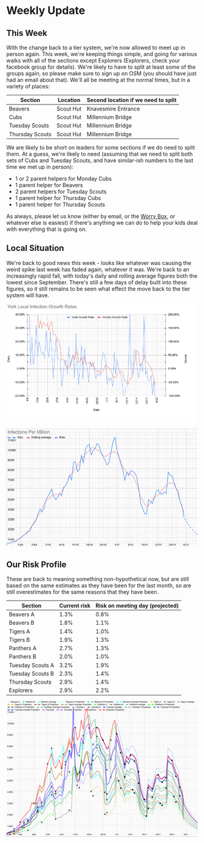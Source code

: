 # Weekly Update

## This Week

With the change back to a tier system, we're now allowed to meet up in person again. This week, we're keeping things simple, and going for various walks with all of the sections except Explorers (Explorers, check your facebook group for details). We're likely to have to split at least some of the groups again, so please make sure to sign up on OSM (you should have just had an email about that). We'll all be meeting at the normal times, but in a variety of places: 

| Section | Location | Second location if we need to split |
| --- | --- | --- |
| Beavers | Scout Hut | Knavesmire Entrance |
| Cubs | Scout Hut | Millennium Bridge |
| Tuesday Scouts | Scout Hut | Millennium Bridge |
| Thursday Scouts | Scout Hut | Millennium Bridge | 

We are likely to be short on leaders for some sections if we do need to split them. At a guess, we're likely to need (assuming that we need to split both sets of Cubs and Tuesday Scouts, and have similar-ish numbers to the last time we met up in person): 

- 1 or 2 parent helpers for Monday Cubs
- 1 parent helper for Beavers
- 2 parent helpers for Tuesday Scouts
- 1 parent helper for Thursday Cubs
- 1 parent helper for Thursday Scouts

As always, please let us know (either by email, or the [Worry Box](https://stchadsscouts.com/worrybox), or whatever else is easiest) if there's anything we can do to help your kids deal with everything that is going on. 

## Local Situation

We're back to good news this week - looks like whatever was causing the weird spike last week has faded again, whatever it was. We're back to an increasingly rapid fall, with today's daily and rolling average figures both the lowest since September. There's still a few days of delay built into these figures, so it still remains to be seen what effect the move back to the tier system will have. 

![Infection Rate Graph](g151.png)


![Growth Rate Graph](g152.png)

## Our Risk Profile

These are back to meaning something non-hypothetical now, but are still based on the same estimates as they have been for the last month, so are still overestimates for the same reasons that they have been.

| Section  | Current risk | Risk on meeting day (projected) |
| --- | --- | --- | 
| Beavers A  | 1.3% | 0.8% |
| Beavers B | 1.8% | 1.1% |
| Tigers A | 1.4% | 1.0% |
| Tigers B | 1.9% | 1.3% |
| Panthers A | 2.7% | 1.3% |
| Panthers B | 2.0% | 1.0% |
| Tuesday Scouts A | 3.2% | 1.9% |
| Tuesday Scouts B | 2.3% | 1.4% |
| Thursday Scouts | 2.9% | 1.4% |
| Explorers | 2.9% | 2.2% |

![Our Risk Graph](g153.png)
